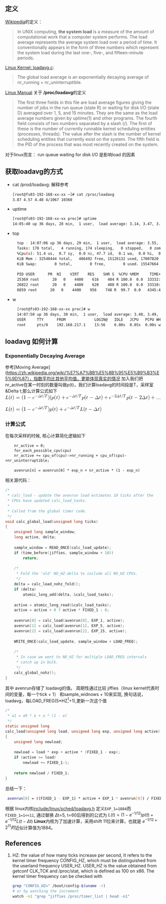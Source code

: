 
## 定义

[Wikipedia](https://en.wikipedia.org/wiki/Load_(computing))的定义：
> In UNIX computing, **the system load** is a measure of the amount of computational work that a computer system performs. The load average represents the average system load over a period of time. It conventionally appears in the form of three numbers which represent the system load during the last one-, five-, and fifteen-minute periods.

[Linux Kernel: loadavg.c](https://github.com/torvalds/linux/blob/master/kernel/sched/loadavg.c):
> The global load average is an exponentially decaying average of nr_running + nr_uninterruptible.

[Linux Manual](https://linux.die.net/man/5/proc) 关于 **/proc/loadavg**的定义
> The first three fields in this file are load average figures giving the number of jobs in the run queue (state R) or waiting for disk I/O (state D) averaged over 1, 5, and 15 minutes. They are the same as the load average numbers given by uptime(1) and other programs. The fourth field consists of two numbers separated by a slash (/). The first of these is the number of currently runnable kernel scheduling entities (processes, threads). The value after the slash is the number of kernel scheduling entities that currently exist on the system. The fifth field is the PID of the process that was most recently created on the system.


对于linux而言： run queue  waiting for disk I/O 是影响load 的因素

## 获取loadavg的方式

- cat /prod/loadavg: 解释参考
  
    ```bash
    [root@fs03-192-168-xx-xx ~]# cat /proc/loadavg
    3.87 4.57 4.48 4/1067 10360
    ```

- uptime

    ```bash
    [root@fs03-192-168-xx-xx proc]# uptime
    14:05:40 up 36 days, 28 min,  1 user,  load average: 3.14, 3.47, 3.98
    ```

- top
  
  ```bash
    top - 14:07:06 up 36 days, 29 min,  1 user,  load average: 3.55, 3.49, 3.93
    Tasks: 178 total,   4 running, 174 sleeping,   0 stopped,   0 zombie
    %Cpu(s): 51.4 us,  0.7 sy,  0.0 ni, 47.7 id,  0.1 wa,  0.0 hi,  0.1 si,  0.0 st
    KiB Mem : 32540444 total,   406492 free, 15126132 used, 17007820 buff/cache
    KiB Swap:        0 total,        0 free,        0 used. 15547664 avail Mem

    PID USER      PR  NI    VIRT    RES    SHR S  %CPU %MEM     TIME+ COMMAND
    25369 root      20   0    4400    616    404 R 100.0  0.0  33332:58 make
    26822 root      20   0    4400    620    408 R 100.0  0.0  33310:36 make
    6859 root      20   0    4400    956    748 R  99.7  0.0   4345:44 make
  ```

- w
  
  ```bash
    [root@fs03-192-168-xx-xx proc]# w
    14:07:50 up 36 days, 30 min,  1 user,  load average: 3.48, 3.49, 3.92
    USER     TTY      FROM             LOGIN@   IDLE   JCPU   PCPU WHAT
    root     pts/0    192.168.217.1    13:56    6.00s  0.05s  0.00s w
  ```

## loadavg 如何计算

### Exponentially Decaying Average 
参考[Moving Average](https://zh.wikipedia.org/wiki/%E7%A7%BB%E5%8B%95%E5%B9%B3%E5%9D%87），指数平均比其他平均值，更能体现真实的情况
加入我们把nr_active在某一时刻的数量叫做p(t)，我们计算loadavg的时间段是T，采样室 &Delta t;那么计算公式如下
![init](images/totalavg_init.png)

![init](images/loadavg_total.png)


### 计算公式

在每次采样的时候, 核心计算简化逻辑如下

```
    nr_active = 0;
    for_each_possible_cpu(cpu)
 	nr_active += cpu_of(cpu)->nr_running + cpu_of(cpu)->nr_uninterruptible;

    avenrun[n] = avenrun[0] * exp_n + nr_active * (1 - exp_n)
```

相关源代码：

```c
/*
 * calc_load - update the avenrun load estimates 10 ticks after the
 * CPUs have updated calc_load_tasks.
 *
 * Called from the global timer code.
 */
void calc_global_load(unsigned long ticks)
{
	unsigned long sample_window;
	long active, delta;

	sample_window = READ_ONCE(calc_load_update);
	if (time_before(jiffies, sample_window + 10))
		return;

	/*
	 * Fold the 'old' NO_HZ-delta to include all NO_HZ CPUs.
	 */
	delta = calc_load_nohz_fold();
	if (delta)
		atomic_long_add(delta, &calc_load_tasks);

	active = atomic_long_read(&calc_load_tasks);
	active = active > 0 ? active * FIXED_1 : 0;

	avenrun[0] = calc_load(avenrun[0], EXP_1, active);
	avenrun[1] = calc_load(avenrun[1], EXP_5, active);
	avenrun[2] = calc_load(avenrun[2], EXP_15, active);

	WRITE_ONCE(calc_load_update, sample_window + LOAD_FREQ);

	/*
	 * In case we went to NO_HZ for multiple LOAD_FREQ intervals
	 * catch up in bulk.
	 */
	calc_global_nohz();
}

```

其中 avenrun存储了 loadavg的值。 周期性通过比较 jiffies（linux kernel代表时间的变量，每一个tick + 1） 和sample_widnows + 10来实现, 换句话说，loadavg，每LOAD_FREG(5*HZ[<sup>1</sup>](#references)+1),更新一次这个值

```c
/*
 * a1 = a0 * e + a * (1 - e)
 */
static unsigned long
calc_load(unsigned long load, unsigned long exp, unsigned long active)
{
    unsigned long newload;

    newload = load * exp + active * (FIXED_1 - exp);
    if (active >= load)
        newload += FIXED_1-1;

    return newload / FIXED_1;
}
```

总结一下：

``` bash
 avenrun[0] = ((FIXED_1 - EXP_1) * active + EXP_1 * avenrun[0]) / FIXED_1;
```
根据 linux内核[include/linux/sched/loadavg.h](https://github.com/torvalds/linux/blob/master/include/linux/sched/loadavg.h) 定义```EXP_1=1884```而```FIXED_1=1<<11```, 通过替换 $\Delta$t=5, t=60后得到的公式为
      $L(t) = ({1 - e^{-1/12}})p(t) + e^{-1/12}L(t-{\Delta}t)$
**Linux**内核为了加速计算，采用shift 11位来计算，也就是  $e^{-1/12} * 2^{11}的$近似计算值为1884。 
　

## References

1.  HZ: the value of how many ticks increase per second, It refers to the kernel timer frequency CONFIG_HZ, which must be distinguished from the userland frequency USER_HZ. USER_HZ is the value obtained from getconf CLK_TCK and /proc/stat, which is defined as 100 on x86. The kernel timer frequency can be checked with 
   
    ``` bash 
    grep "CONFIG_HZ=" /boot/config-$(uname -r) 
    # or by watching the increment
    watch -n1 "grep ^jiffies /proc/timer_list | head -n1"
    ```
